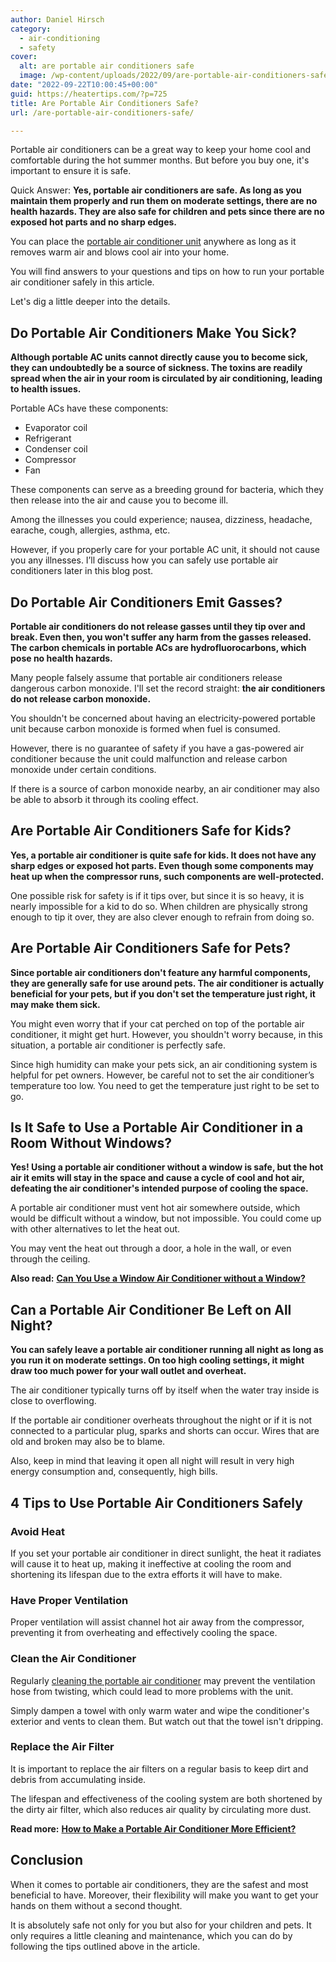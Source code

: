 ```yaml
---
author: Daniel Hirsch
category:
  - air-conditioning
  - safety
cover:
  alt: are portable air conditioners safe
  image: /wp-content/uploads/2022/09/are-portable-air-conditioners-safe.jpg
date: "2022-09-22T10:00:45+00:00"
guid: https://heatertips.com/?p=725
title: Are Portable Air Conditioners Safe?
url: /are-portable-air-conditioners-safe/

---
```

Portable air conditioners can be a great way to keep your home cool and comfortable during the hot summer months. But before you buy one, it's important to ensure it is safe.

Quick Answer: **Yes, portable air conditioners are safe. As long as you maintain them properly and run them on moderate settings, there are no health hazards. They are also safe for children and pets since there are no exposed hot parts and no sharp edges.**

You can place the [portable air conditioner unit](/how-does-a-portable-air-conditioner-work/) anywhere as long as it removes warm air and blows cool air into your home.

You will find answers to your questions and tips on how to run your portable air conditioner safely in this article.

Let's dig a little deeper into the details.

## Do Portable Air Conditioners Make You Sick?

**Although portable AC units cannot directly cause you to become sick, they can undoubtedly be a source of sickness. The toxins are readily spread when the air in your room is circulated by air conditioning, leading to health issues.**

Portable ACs have these components:

- Evaporator coil
- Refrigerant
- Condenser coil
- Compressor
- Fan

These components can serve as a breeding ground for bacteria, which they then release into the air and cause you to become ill.

Among the illnesses you could experience; nausea, dizziness, headache, earache, cough, allergies, asthma, etc.

However, if you properly care for your portable AC unit, it should not cause you any illnesses. I’ll discuss how you can safely use portable air conditioners later in this blog post.

## Do Portable Air Conditioners Emit Gasses?

**Portable air conditioners do not release gasses until they tip over and break. Even then, you won't suffer any harm from the gasses released. The carbon chemicals in portable ACs are hydrofluorocarbons, which pose no health hazards.**

Many people falsely assume that portable air conditioners release dangerous carbon monoxide. I'll set the record straight: **the air conditioners do not release carbon monoxide.**

You shouldn't be concerned about having an electricity-powered portable unit because carbon monoxide is formed when fuel is consumed.

However, there is no guarantee of safety if you have a gas-powered air conditioner because the unit could malfunction and release carbon monoxide under certain conditions.

If there is a source of carbon monoxide nearby, an air conditioner may also be able to absorb it through its cooling effect.

## Are Portable Air Conditioners Safe for Kids?

**Yes, a portable air conditioner is quite safe for kids. It does not have any sharp edges or exposed hot parts. Even though some components may heat up when the compressor runs, such components are well-protected.**

One possible risk for safety is if it tips over, but since it is so heavy, it is nearly impossible for a kid to do so. When children are physically strong enough to tip it over, they are also clever enough to refrain from doing so.

## Are Portable Air Conditioners Safe for Pets?

**Since portable air conditioners don't feature any harmful components, they are generally safe for use around pets. The air conditioner is actually beneficial for your pets, but if you don't set the temperature just right, it may make them sick.**

You might even worry that if your cat perched on top of the portable air conditioner, it might get hurt. However, you shouldn't worry because, in this situation, a portable air conditioner is perfectly safe.

Since high humidity can make your pets sick, an air conditioning system is helpful for pet owners. However, be careful not to set the air conditioner’s temperature too low. You need to get the temperature just right to be set to go.

## Is It Safe to Use a Portable Air Conditioner in a Room Without Windows?

**Yes! Using a portable air conditioner without a window is safe, but the hot air it emits will stay in the space and cause a cycle of cool and hot air, defeating the air conditioner's intended purpose of cooling the space.**

A portable air conditioner must vent hot air somewhere outside, which would be difficult without a window, but not impossible. You could come up with other alternatives to let the heat out.

You may vent the heat out through a door, a hole in the wall, or even through the ceiling.

**Also read:** [**Can You Use a Window Air Conditioner without a Window?**](/use-window-air-conditioner-without-window/)

## Can a Portable Air Conditioner Be Left on All Night?

**You can safely leave a portable air conditioner running all night as long as you run it on moderate settings. On too high cooling settings, it might draw too much power for your wall outlet and overheat.**

The air conditioner typically turns off by itself when the water tray inside is close to overflowing.

If the portable air conditioner overheats throughout the night or if it is not connected to a particular plug, sparks and shorts can occur. Wires that are old and broken may also be to blame.

Also, keep in mind that leaving it open all night will result in very high energy consumption and, consequently, high bills.

## 4 Tips to Use Portable Air Conditioners Safely

### Avoid Heat

If you set your portable air conditioner in direct sunlight, the heat it radiates will cause it to heat up, making it ineffective at cooling the room and shortening its lifespan due to the extra efforts it will have to make.

### Have Proper Ventilation

Proper ventilation will assist channel hot air away from the compressor, preventing it from overheating and effectively cooling the space.

### Clean the Air Conditioner

Regularly [cleaning the portable air conditioner](/remove-mold-portable-air-conditioner/) may prevent the ventilation hose from twisting, which could lead to more problems with the unit.

Simply dampen a towel with only warm water and wipe the conditioner's exterior and vents to clean them. But watch out that the towel isn't dripping.

### Replace the Air Filter

It is important to replace the air filters on a regular basis to keep dirt and debris from accumulating inside.

The lifespan and effectiveness of the cooling system are both shortened by the dirty air filter, which also reduces air quality by circulating more dust.

**Read more:** [**How to Make a Portable Air Conditioner More Efficient?**](/how-to-make-portable-air-conditioner-more-efficient/)

## Conclusion

When it comes to portable air conditioners, they are the safest and most beneficial to have. Moreover, their flexibility will make you want to get your hands on them without a second thought.

It is absolutely safe not only for you but also for your children and pets. It only requires a little cleaning and maintenance, which you can do by following the tips outlined above in the article.
